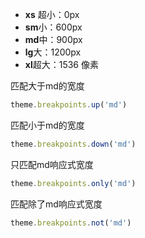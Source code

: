 - **xs** 超小：0px
- **sm**小：600px
- **md**中：900px
- **lg**大：1200px
- **xl**超大：1536 像素

匹配大于md的宽度

```ts
theme.breakpoints.up('md')
```

匹配小于md的宽度

```ts
theme.breakpoints.down('md')
```

只匹配md响应式宽度

```ts
theme.breakpoints.only('md')
```

匹配除了md响应式宽度

```ts
theme.breakpoints.not('md')
```